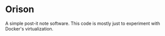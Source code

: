 # Orison

A simple post-it note software. This code is mostly just to experiment with Docker's virtualization.
